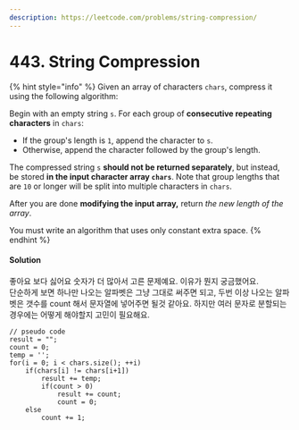 ```yaml
---
description: https://leetcode.com/problems/string-compression/
---
```


# 443. String Compression

{% hint style="info" %}
Given an array of characters `chars`, compress it using the following algorithm:

Begin with an empty string `s`. For each group of **consecutive repeating characters** in `chars`:

* If the group's length is `1`, append the character to `s`.
* Otherwise, append the character followed by the group's length.

The compressed string `s` **should not be returned separately**, but instead, be stored **in the input character array `chars`**. Note that group lengths that are `10` or longer will be split into multiple characters in `chars`.

After you are done **modifying the input array,** return _the new length of the array_.

You must write an algorithm that uses only constant extra space.
{% endhint %}

#### Solution

&#x20;좋아요 보다 싫어요 숫자가 더 많아서 고른 문제예요. 이유가 뭔지 궁금했어요.\
&#x20;단순하게 보면 하나만 나오는 알파벳은 그냥 그대로 써주면 되고, 두번 이상 나오는 알파벳은 갯수를 count 해서 문자열에 넣어주면 될것 같아요. 하지만 여러 문자로 분할되는 경우에는 어떻게 해야할지 고민이 필요해요.

```
// pseudo code
result = "";
count = 0;
temp = '';
for(i = 0; i < chars.size(); ++i)
    if(chars[i] != chars[i+1])
        result += temp;
        if(count > 0)
            result += count;
            count = 0;
    else
        count += 1;
```
